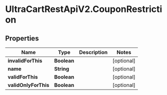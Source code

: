 # UltraCartRestApiV2.CouponRestriction

## Properties
Name | Type | Description | Notes
------------ | ------------- | ------------- | -------------
**invalidForThis** | **Boolean** |  | [optional] 
**name** | **String** |  | [optional] 
**validForThis** | **Boolean** |  | [optional] 
**validOnlyForThis** | **Boolean** |  | [optional] 



